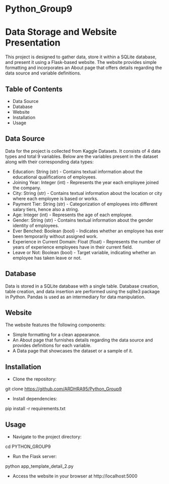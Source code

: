 # Python_Group9

# Data Storage and Website Presentation
This project is designed to gather data, store it within a SQLite database, and present it using a Flask-based website. The website provides simple formatting and incorporates an About page that offers details regarding the data source and variable definitions.

## Table of Contents
- Data Source
- Database
- Website
- Installation
- Usage

## Data Source
Data for the project is collected from Kaggle Datasets. It consists of 4 data types and total 9 variables. Below are the variables present in the dataset along with their corresponding data types:

- Education: String (str) - Contains textual information about the educational qualifications of employees.
- Joining Year: Integer (int) - Represents the year each employee joined the company.
- City: String (str) - Contains textual information about the location or city where each employee is based or works.
- Payment Tier: String (str) - Categorization of employees into different salary tiers, hence also a string.
- Age: Integer (int) - Represents the age of each employee.
- Gender: String (str) - Contains textual information about the gender identity of employees.
- Ever Benched: Boolean (bool) - Indicates whether an employee has ever been temporarily without assigned work.
- Experience in Current Domain: Float (float) - Represents the number of years of experience employees have in their current field.
- Leave or Not: Boolean (bool) - Target variable, indicating whether an employee has taken leave or not.

## Database
Data is stored in a SQLite database with a single table. Database creation, table creation, and data insertion are performed using the sqlite3 package in Python. Pandas is used as an intermediary for data manipulation.

## Website
The website features the following components:

- Simple formatting for a clean appearance.
- An About page that furnishes details regarding the data source and provides definitions for each variable.
- A Data page that showcases the dataset or a  sample of it.

## Installation
- Clone the repository:

git clone https://github.com/ARDHRA95/Python_Group9

- Install dependencies:

pip install -r requirements.txt

## Usage
- Navigate to the project directory:

cd PYTHON_GROUP9

- Run the Flask server:

python app_template_detail_2.py

- Access the website in your browser at http://localhost:5000